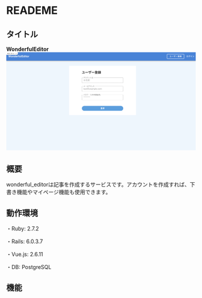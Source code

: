 # READEME

## タイトル
**WonderfulEditor**
![WonderfulEditor](./iagW5V5.png)

## 概要
wonderful_editorは記事を作成するサービスです。アカウントを作成すれば、下書き機能やマイページ機能も使用できます。

## 動作環境
・Ruby: 2.7.2

・Rails: 6.0.3.7

・Vue.js: 2.6.11

・DB: PostgreSQL

## 機能


